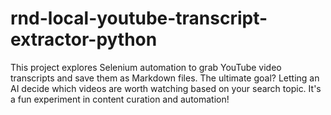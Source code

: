 # rnd-local-youtube-transcript-extractor-python
This project explores Selenium automation to grab YouTube video transcripts and save them as Markdown files. The ultimate goal? Letting an AI decide which videos are worth watching based on your search topic. It's a fun experiment in content curation and automation!
